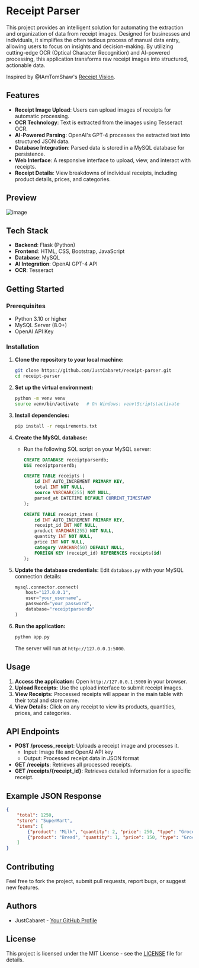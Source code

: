# Receipt Parser

This project provides an intelligent solution for automating the extraction and organization of data from receipt images. Designed for businesses and individuals, it simplifies the often tedious process of manual data entry, allowing users to focus on insights and decision-making. By utilizing cutting-edge OCR (Optical Character Recognition) and AI-powered processing, this application transforms raw receipt images into structured, actionable data.

Inspired by @IAmTomShaw's [Receipt Vision](https://github.com/IAmTomShaw/receipt-vision).

## Features

- **Receipt Image Upload**: Users can upload images of receipts for automatic processing.
- **OCR Technology**: Text is extracted from the images using Tesseract OCR.
- **AI-Powered Parsing**: OpenAI's GPT-4 processes the extracted text into structured JSON data.
- **Database Integration**: Parsed data is stored in a MySQL database for persistence.
- **Web Interface**: A responsive interface to upload, view, and interact with receipts.
- **Receipt Details**: View breakdowns of individual receipts, including product details, prices, and categories.

## Preview

![image](https://github.com/user-attachments/assets/49f3a3d2-189c-4a63-855f-f43a43b69a0d)


## Tech Stack

- **Backend**: Flask (Python)
- **Frontend**: HTML, CSS, Bootstrap, JavaScript
- **Database**: MySQL
- **AI Integration**: OpenAI GPT-4 API
- **OCR**: Tesseract

## Getting Started

### Prerequisites

- Python 3.10 or higher
- MySQL Server (8.0+)
- OpenAI API Key

### Installation

1. **Clone the repository to your local machine:**
   ```sh
   git clone https://github.com/JustCabaret/receipt-parser.git
   cd receipt-parser
   ```

2. **Set up the virtual environment:**
   ```sh
   python -m venv venv
   source venv/bin/activate   # On Windows: venv\Scripts\activate
   ```

3. **Install dependencies:**
   ```sh
   pip install -r requirements.txt
   ```

4. **Create the MySQL database:**
   - Run the following SQL script on your MySQL server:
     ```sql
     CREATE DATABASE receiptparserdb;
     USE receiptparserdb;
     
     CREATE TABLE receipts (
         id INT AUTO_INCREMENT PRIMARY KEY,
         total INT NOT NULL,
         source VARCHAR(255) NOT NULL,
         parsed_at DATETIME DEFAULT CURRENT_TIMESTAMP
     );

     CREATE TABLE receipt_items (
         id INT AUTO_INCREMENT PRIMARY KEY,
         receipt_id INT NOT NULL,
         product VARCHAR(255) NOT NULL,
         quantity INT NOT NULL,
         price INT NOT NULL,
         category VARCHAR(50) DEFAULT NULL,
         FOREIGN KEY (receipt_id) REFERENCES receipts(id)
     );
     ```

5. **Update the database credentials:**
   Edit `database.py` with your MySQL connection details:
   ```python
   mysql.connector.connect(
       host="127.0.0.1",
       user="your_username",
       password="your_password",
       database="receiptparserdb"
   )
   ```

6. **Run the application:**
   ```sh
   python app.py
   ```
   The server will run at `http://127.0.0.1:5000`.

## Usage

1. **Access the application:** Open `http://127.0.0.1:5000` in your browser.
2. **Upload Receipts:** Use the upload interface to submit receipt images.
3. **View Receipts:** Processed receipts will appear in the main table with their total and store name.
4. **View Details:** Click on any receipt to view its products, quantities, prices, and categories.

## API Endpoints

- **POST /process_receipt**: Uploads a receipt image and processes it.
  - Input: Image file and OpenAI API key
  - Output: Processed receipt data in JSON format
- **GET /receipts**: Retrieves all processed receipts.
- **GET /receipts/{receipt_id}**: Retrieves detailed information for a specific receipt.

## Example JSON Response

```json
{
    "total": 1250,
    "store": "SuperMart",
    "items": [
        {"product": "Milk", "quantity": 2, "price": 250, "type": "Groceries"},
        {"product": "Bread", "quantity": 1, "price": 150, "type": "Groceries"}
    ]
}
```

## Contributing

Feel free to fork the project, submit pull requests, report bugs, or suggest new features.

## Authors

- JustCabaret - [Your GitHub Profile](https://github.com/JustCabaret)

## License

This project is licensed under the MIT License - see the [LICENSE](LICENSE) file for details.
